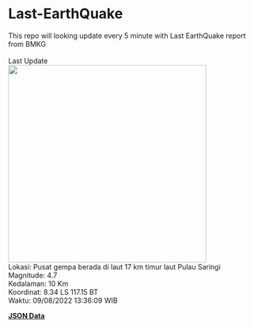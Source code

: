 # Last-EarthQuake
This repo will looking update every 5 minute with Last EarthQuake report from BMKG
<br>
<br>
Last Update
<br>
<img src="https://ews.bmkg.go.id/TEWS/data/20220809133609.mmi.jpg" width="400"/>
<br>
Lokasi: Pusat gempa berada di laut 17 km timur laut Pulau Saringi <br>
Magnitude: 4.7 <br>
Kedalaman: 10 Km <br>
Koordinat: 8.34 LS 117.15 BT <br>
Waktu: 09/08/2022 13:36:09 WIB <br>

<a href="./data/data.json">**JSON Data**</a>
